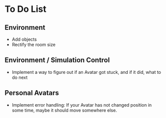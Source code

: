 # To Do List

## Environment

- Add objects
- Rectify the room size

## Environment / Simulation Control

- Implement a way to figure out if an Avatar got stuck, and if it did, what to do next

## Personal Avatars

- Implement error handling: If your Avatar has not changed position in some time, maybe it should move somewhere else.